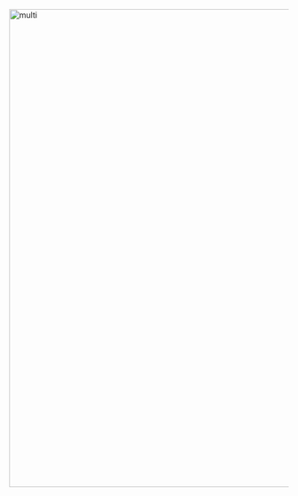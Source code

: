 <img width="862" alt="multi" src="https://github.com/user-attachments/assets/c813d723-f6ea-477c-b04c-e8e92ec381f7">
